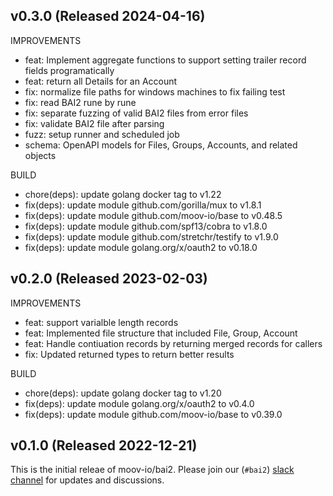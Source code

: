 ## v0.3.0 (Released 2024-04-16)

IMPROVEMENTS

- feat: Implement aggregate functions to support setting trailer record fields programatically
- feat: return all Details for an Account
- fix: normalize file paths for windows machines to fix failing test
- fix: read BAI2 rune by rune
- fix: separate fuzzing of valid BAI2 files from error files
- fix: validate BAI2 file after parsing
- fuzz: setup runner and scheduled job
- schema: OpenAPI models for Files, Groups, Accounts, and related objects

BUILD

- chore(deps): update golang docker tag to v1.22
- fix(deps): update module github.com/gorilla/mux to v1.8.1
- fix(deps): update module github.com/moov-io/base to v0.48.5
- fix(deps): update module github.com/spf13/cobra to v1.8.0
- fix(deps): update module github.com/stretchr/testify to v1.9.0
- fix(deps): update module golang.org/x/oauth2 to v0.18.0

## v0.2.0 (Released 2023-02-03)

IMPROVEMENTS

- feat: support varialble length records
- feat: Implemented file structure that included File, Group, Account
- feat: Handle contiuation records by returning merged records for callers
- fix: Updated returned types to return better results

BUILD

- chore(deps): update golang docker tag to v1.20
- fix(deps): update module golang.org/x/oauth2 to v0.4.0
- fix(deps): update module github.com/moov-io/base to v0.39.0

## v0.1.0 (Released 2022-12-21)

This is the initial releae of moov-io/bai2. Please join our (`#bai2`) [slack channel](https://slack.moov.io/) for updates and discussions.
